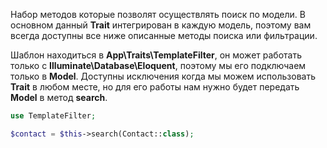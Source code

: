 Набор методов которые позволят осуществлять поиск по модели. В основном данный **Trait** интегрирован в каждую модель, поэтому вам всегда доступны все ниже описанные методы поиска или фильтрации. 

Шаблон находиться в **App\Traits\TemplateFilter**, он может работать только с **Illuminate\Database\Eloquent**, поэтому мы его подключаем только в **Model**. Доступны исключения когда мы можем использовать **Trait** в любом месте, но для его работы нам нужно будет передать **Model** в метод **search**.

```php
use TemplateFilter;

$contact = $this->search(Contact::class);
```